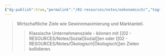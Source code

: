 ```yaml
---
{"dg-publish":true,"permalink":"/02-resources/notes/oekonomisch/","tags":["unternehmensziele/kategorien","BWL"],"noteIcon":"","updated":"2025-09-05T10:12:32.000+02:00"}
---
```


>Wirtschaftliche Ziele wie Gewinnmaximierung und Marktanteil.
>>Klassische Unternehmensziele - können mit [[02 - RESOURCES/Notes/Sozial\|Sozial]]en oder [[02 - RESOURCES/Notes/Ökologisch\|Ökologisch]]en Zielen kollidieren.